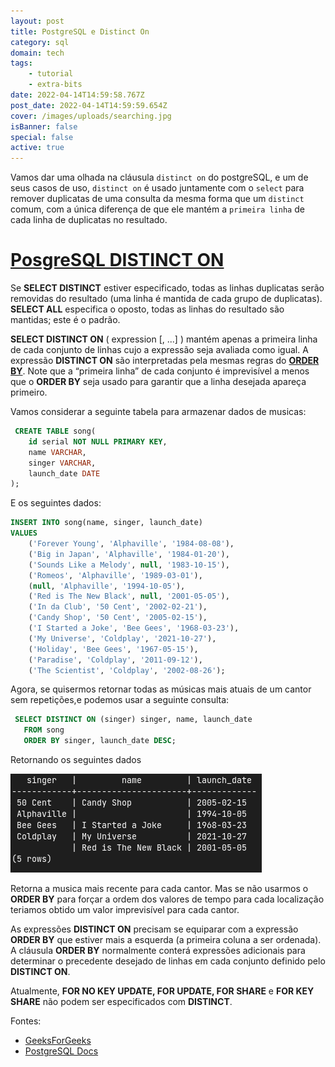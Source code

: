 ```yaml
---
layout: post
title: PostgreSQL e Distinct On
category: sql
domain: tech
tags:
    - tutorial
    - extra-bits
date: 2022-04-14T14:59:58.767Z
post_date: 2022-04-14T14:59:59.654Z
cover: /images/uploads/searching.jpg
isBanner: false
special: false
active: true
---
```


Vamos dar uma olhada na cláusula `distinct on` do postgreSQL, e um de seus casos de uso, `distinct on` é usado juntamente com o `select` para remover duplicatas de uma consulta da mesma forma que um `distinct` comum, com a única diferença de que ele mantém a `primeira linha` de cada linha de duplicatas no resultado.

# [PosgreSQL DISTINCT ON](https://www.postgresql.org/docs/current/sql-select.html#SQL-DISTINCT)

Se **SELECT DISTINCT** estiver especificado, todas as linhas duplicatas serão removidas do resultado (uma linha é mantida de cada grupo de duplicatas). **SELECT ALL** especifica o oposto, todas as linhas do resultado são mantidas; este é o padrão.

**SELECT DISTINCT ON** ( expression \[, ...] ) mantém apenas a primeira linha de cada conjunto de linhas cujo a expressão seja avaliada como igual. A expressão **DISTINCT ON** são interpretadas pela mesmas regras do **[ORDER BY](https://www.postgresql.org/docs/current/sql-select.html#SQL-ORDERBY)**. Note que a “primeira linha” de cada conjunto é imprevisível a menos que o **ORDER BY** seja usado para garantir que a linha desejada apareça primeiro.

Vamos considerar a seguinte tabela para armazenar dados de musicas:

```sql
 CREATE TABLE song(
    id serial NOT NULL PRIMARY KEY,
    name VARCHAR,
    singer VARCHAR,
    launch_date DATE
);
```

E os seguintes dados:

```sql
INSERT INTO song(name, singer, launch_date)
VALUES
    ('Forever Young', 'Alphaville', '1984-08-08'),
    ('Big in Japan', 'Alphaville', '1984-01-20'),
    ('Sounds Like a Melody', null, '1983-10-15'),
    ('Romeos', 'Alphaville', '1989-03-01'),
    (null, 'Alphaville', '1994-10-05'),
    ('Red is The New Black', null, '2001-05-05'),
    ('In da Club', '50 Cent', '2002-02-21'),
    ('Candy Shop', '50 Cent', '2005-02-15'),
    ('I Started a Joke', 'Bee Gees', '1968-03-23'),
    ('My Universe', 'Coldplay', '2021-10-27'),
    ('Holiday', 'Bee Gees', '1967-05-15'),
    ('Paradise', 'Coldplay', '2011-09-12'),
    ('The Scientist', 'Coldplay', '2002-08-26');
```

Agora, se quisermos retornar todas as músicas mais atuais de um cantor sem repetições,e podemos usar a seguinte consulta:

```sql
 SELECT DISTINCT ON (singer) singer, name, launch_date
   FROM song
   ORDER BY singer, launch_date DESC;
```

Retornando os seguintes dados

![Resultado Distinct On](/images/uploads/screenshot-from-2022-04-13-23-49-20.png "Resultado Distinct On")

Retorna a musica mais recente para cada cantor. Mas se não usarmos o **ORDER BY** para forçar a ordem dos valores de tempo para cada localização teriamos obtido um valor imprevisível para cada cantor.

As expressões **DISTINCT ON** precisam se equiparar com a expressão **ORDER BY** que estiver mais a esquerda (a primeira coluna a ser ordenada). A cláusula **ORDER BY** normalmente conterá expressões adicionais para determinar o precedente desejado de linhas em cada conjunto definido pelo **DISTINCT ON**.

Atualmente, **FOR NO KEY UPDATE, FOR UPDATE, FOR SHARE** e **FOR KEY SHARE** não podem ser especificados com **DISTINCT**.

Fontes:

-   [GeeksForGeeks](https://www.geeksforgeeks.org/postgresql-distinct-on-expression/)
-   [PostgreSQL Docs](https://www.postgresql.org/docs/current/sql-select.html#SQL-DISTINCT)

